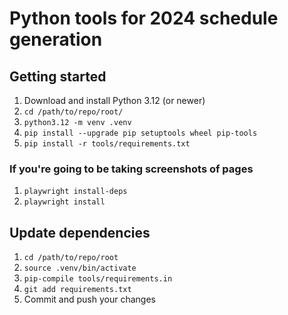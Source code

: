 # Python tools for 2024 schedule generation

## Getting started

1. Download and install Python 3.12 (or newer)
2. `cd /path/to/repo/root/`
3. `python3.12 -m venv .venv`
4. `pip install --upgrade pip setuptools wheel pip-tools`
5. `pip install -r tools/requirements.txt`

### If you're going to be taking screenshots of pages
1. `playwright install-deps`
2. `playwright install`

## Update dependencies

1. `cd /path/to/repo/root`
2. `source .venv/bin/activate`
3. `pip-compile tools/requirements.in`
4. `git add requirements.txt`
5. Commit and push your changes